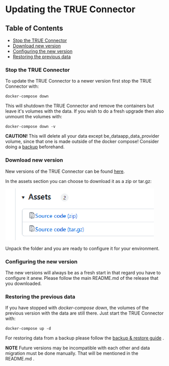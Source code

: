 # Updating the TRUE Connector

## Table of Contents

* [Stop the TRUE Connector](<#stop-the-true-connector>)
* [Download new version](<#download-new-version>)
* [Configuring the new version](<#configuring-the-new-version>)
* [Restoring the previous data](<#restoring-the-previous-data>)

### Stop the TRUE Connector

To update the TRUE Connector to a newer version first stop the TRUE Connector with:

```
docker-compose down
```

This will shutdown the TRUE Connector and remove the containers but leave it's volumes with the data. If you wish to do a fresh upgrade then also unmount the volumes with:

```
docker-compose down -v
```

**CAUTION!**
This will delete all your data except be_dataapp_data_provider volume, since that one is made outside of the docker compose! Consider doing a [backup](backup.md) beforehand.

### Download new version

New versions of the TRUE Connector can be found [here](https://github.com/Engineering-Research-and-Development/true-connector/releases).

In the assets section you can choose to download it as a zip or tar.gz:

![Assets](assets.png "Assets")

Unpack the folder and you are ready to configure it for your environment.

### Configuring the new version

The new versions will always be as a fresh start in that regard you have to configure it anew. Please follow the main README.md of the release that you downloaded.

### Restoring the previous data

If you have stopped with *docker-compose down*, the volumes of the previous version with the data are still there. Just start the TRUE Connector with:

```
docker-compose up -d
```

For restoring data from a backup please follow the [backup & restore guide](backup.md) .

**NOTE**
Future versions may be incompatible with each other and data migration must be done manually. That will be mentioned in the README.md .